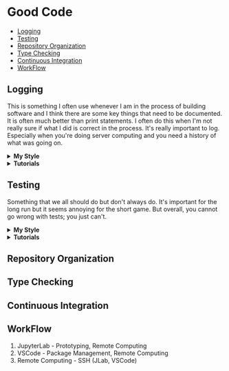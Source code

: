 # Good Code

- [Logging](#logging)
- [Testing](#testing)
- [Repository Organization](#repository-organization)
- [Type Checking](#type-checking)
- [Continuous Integration](#continuous-integration)
- [WorkFlow](#workflow)


## Logging

This is something I often use whenever I am in the process of building software and I think there are some key things that need to be documented. It is often much better than print statements. I often do this when I'm not really sure if what I did is correct in the process. It's really important to log. Especially when you're doing server computing and you need a history of what was going on.


<details>
<summary><b>My Style</b></summary>

* INFO - General stuff of where I am at in the program so I can follow the control of flow
* DEBUG - Typically more about sizes/shapes of my matrices or possibly in the checks
* WARNING - Where things could go wrong but I have ignored this part due to some reason.

</details>

<details>
<summary><b>Tutorials</b></summary>

* Python Logging: A Stroll Through the Source Code - [RealPython](https://realpython.com/python-logging-source-code/)
* Python Logging Cheat Sheet - [gist](https://gist.github.com/jonepl/dd5dc90a5bc1b86b2fc2b3a244af7fc6)
* The Hitchhikers Guide to Python: Logging - [blog](https://docs.python-guide.org/writing/logging/)
* Good Logging Practice in Python - [blog](https://fangpenlin.com/posts/2012/08/26/good-logging-practice-in-python/)
* Logging CookBook - [Python Docs](https://docs.python.org/3/howto/logging-cookbook.html)
* Corey Schafer    
  * Logging Basics - Logging to Files, Setting Levels, and Formating - [Youtube](https://www.youtube.com/watch?v=-ARI4Cz-awo&list=PLMdgUBu5wWKxObYWmWbwxDhlBXqUObLNY&index=2&t=0s)
  * Logging Advanced: Loggers, Handlers, and Formatters - [Youtube](https://www.youtube.com/watch?v=jxmzY9soFXg&list=PLMdgUBu5wWKxObYWmWbwxDhlBXqUObLNY&index=4&t=0s)

</details>

## Testing

Something that we all should do but don't always do. It's important for the long run but it seems annoying for the short game. But overall, you cannot go wrong with tests; you just can't.


<details>
<summary><b>My Style</b></summary>

* Package - PyTest
* IDE - VSCode

</details>


<details>
<summary><b>Tutorials</b></summary>

* Testing Python Applications with PyTest - [Blog](https://semaphoreci.com/community/tutorials/testing-python-applications-with-pytest)
* Getting Started with Testing in Python - [RealPython](https://realpython.com/python-testing/)
* Testing Your Python Code with PyTest - [SciPy 2019](https://www.youtube.com/watch?v=LX2ksGYXJ80)
* Learn PyTest in 60 Minutes: Python Unit Testing Framework - [Youtube](https://www.youtube.com/watch?v=bbp_849-RZ4)
* Python Testing in VSCode - [VSCode Docs](https://code.visualstudio.com/docs/python/testing)
* Eric Ma 
  * Testing Data Science Code - [YouTube](https://www.youtube.com/watch?v=fmVbtHMHEZc)
  * Best Testing Practices - [PyCon 2017](https://www.youtube.com/watch?v=yACtdj1_IxE)

</details>


## Repository Organization



## Type Checking


## Continuous Integration


## WorkFlow

1. JupyterLab - Prototyping, Remote Computing
2. VSCode - Package Management, Remote Computing
3. Remote Computing - SSH (JLab, VSCode)